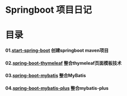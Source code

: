 # Springboot 项目日记

# 目录

#### 01.[start-spring-boot](https://github.com/houwenzhen/SpringAll/tree/master/01.start-spring-boot) 创建springboot maven项目

#### 02.[spring-boot-thymeleaf](https://github.com/houwenzhen/SpringAll/tree/master/02.spring-boot-thymeleaf) 整合thymeleaf页面模板技术

#### 03.[spring-boot-mybatis](https://github.com/houwenzhen/SpringAll/tree/master/03.spring-boot-mybatis) 整合MyBatis

#### 04.[spring-boot-mybatis-plus](https://github.com/liangqiding/SpringAll/tree/master/04.spring-boot-mybatis-plus) 整合mybatis-plus
